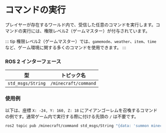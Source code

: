 # コマンドの実行

プレイヤーが存在するワールド内で、受信した任意のコマンドを実行します。コマンドの実行には、権限レベル2（ゲームマスター）が付与されています。

::: tip
権限レベル2（ゲームマスター）では、`gamemode`、`weather`、`item`、`time` など、ゲーム環境に関する多くのコマンドを使用できます。
:::

### ROS 2 インターフェース

| 型                 | トピック名                |
| ----------------- | -------------------- |
| `std_msgs/String` | `/minecraft/command` |

### 使用例

以下は、座標 `X: -24, Y: 160, Z: 18` にアイアンゴーレムを召喚するコマンドの例です。通常ゲーム内で実行する際に付ける先頭の `/` は不要です。

```bash
ros2 topic pub /minecraft/command std_msgs/String "{data: 'summon minecraft:iron_golem -24 160 18'}"
```
